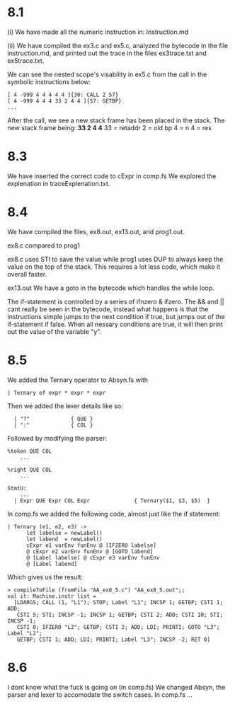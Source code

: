 # 8.1

(i)
We have made all the numeric instruction in: Instruction.md

(ii)
We have compiled the ex3.c and ex5.c, analyzed the bytecode in the file instruction.md, and printed out the trace in the files ex3trace.txt and ex5trace.txt.

We can see the nested scope's visability in ex5.c from the call in the symbolic instructions below:

```
[ 4 -999 4 4 4 4 4 ]{30: CALL 2 57}
[ 4 -999 4 4 4 33 2 4 4 ]{57: GETBP}
...
```
After the call, we see a new stack frame has been placed in the stack.
The new stack frame being: <b>33 2 4 4</b>
33 = retaddr
2 = old bp
4 = n
4 = res

# 8.3
We have inserted the correct code to cExpr in comp.fs
We explored the explenation in traceExplenation.txt.

# 8.4
We have compiled the files, ex8.out, ex13.out, and prog1.out.

ex8.c compared to prog1

ex8.c uses STI to save the value while prog1 uses DUP to always keep the value on the top of the stack.
This requires a lot less code, which make it overall faster.

ex13.out
We have a goto in the bytecode which handles the while loop. 

The if-statement is controlled by a series of ifnzero & ifzero. The && and || cant really be seen in the bytecode, instead what happens is that the instructions simple jumps to the next condition if true, but jumps out of the if-statement if false. When all nessary conditions are true, it will then print out the value of the variable "y".



# 8.5
We added the Ternary operator to Absyn.fs with

```
| Ternary of expr * expr * expr
```

Then we added the lexer details like so:

```
  | "?"             { QUE }
  | ":"             { COL } 
```

Followed by modifying the parser:

```
%token QUE COL
    ...

%right QUE COL
    ...

StmtU:
    ...
  | Expr QUE Expr COL Expr              { Ternary($1, $3, $5)  }
```

In comp.fs we added the following code, almost just like the if statement:

```
| Ternary (e1, e2, e3) ->
      let labelse = newLabel()
      let labend  = newLabel()
      cExpr e1 varEnv funEnv @ [IFZERO labelse] 
      @ cExpr e2 varEnv funEnv @ [GOTO labend]
      @ [Label labelse] @ cExpr e3 varEnv funEnv
      @ [Label labend]
```

Which gives us the result:

```
> compileToFile (fromFile "AA_ex8_5.c") "AA_ex8_5.out";;
val it: Machine.instr list =
  [LDARGS; CALL (1, "L1"); STOP; Label "L1"; INCSP 1; GETBP; CSTI 1; ADD;
   CSTI 5; STI; INCSP -1; INCSP 1; GETBP; CSTI 2; ADD; CSTI 10; STI; INCSP -1;
   CSTI 0; IFZERO "L2"; GETBP; CSTI 2; ADD; LDI; PRINTI; GOTO "L3"; Label "L2";
   GETBP; CSTI 1; ADD; LDI; PRINTI; Label "L3"; INCSP -2; RET 0]
```

# 8.6
I dont know what the fuck is going on (in comp.fs)
We changed Absyn, the parser and lexer to accomodate the switch cases. In comp.fs ...